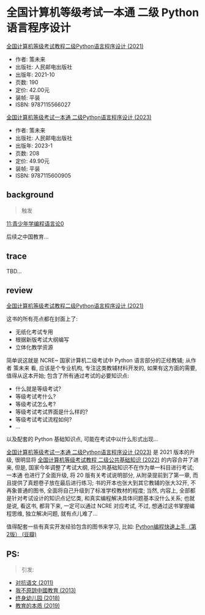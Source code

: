 # 全国计算机等级考试一本通 二级 Python 语言程序设计

[全国计算机等级考试教程二级Python语言程序设计 (2021)](https://book.douban.com/subject/35634772/)

- 作者: 策未来
- 出版社: 人民邮电出版社
- 出版年: 2021-10
- 页数: 190
- 定价: 42.00元
- 装帧: 平装
- ISBN: 9787115566027

[全国计算机等级考试一本通 二级Python语言程序设计 (2023)](https://book.douban.com/subject/36305884/)


- 作者: 策未来
- 出版社: 人民邮电出版社
- 出版年: 2023-1
- 页数: 208
- 定价: 49.90元
- 装帧: 平装
- ISBN: 9787115600905


## background
> 触发

[11:青少年学编程语言论0](/bb/230302_programming_learn4young0.md)

后续之中国教育...


## trace

TBD...

## review


[全国计算机等级考试教程二级Python语言程序设计 (2021)](https://book.douban.com/subject/35634772/)

这书的所有亮点都在封面上了:

- 无纸化考试专用
- 根据新版考试大纲编写
- 立体化教学资源


简单说这就是 NCRE~ 国家计算机二级考试中 Python 语言部分的正经教辅;
从作者 策未来 看, 应该是个专业机构, 专注这类教辅材料开发的,
如果有这方面的需要, 值得从这本开始;
包含了所有通过考试的必要知识点:

- 什么就是等级考试?
- 等级考试考什么?
- 等级考试怎么考?
- 等级考试考试界面是什么样的?
- 等级考试考试流程如何?
- ...

以及配套的 Python 基础知识点, 可能在考试中以什么形式出现...



[全国计算机等级考试一本通 二级Python语言程序设计 (2023)](https://book.douban.com/subject/36305884/)
是 2021 版本的升级,
很明显将 [全国计算机等级考试教程 二级公共基础知识 (2022)](https://book.douban.com/subject/34787366/) 的内容合并了进来,
但是, 国家今年调整了考试大纲, 将公共基础知识不在作为单一科目进行考试;
一本通 也进行了全面升级,
将 20 版有关考试说明部分, 从附录提前到了第一章,
而且提供了真题卷子放在最后进行练习;
书的开本也张大到其它教辅的张大32开, 不再象普通的图书, 
全面将自己升级到了标准学校教材的程度;
当然, 内容上, 全部都是针对考试设计的知识点记忆类,
和真实编程解决具体问题基本没什么关系;
也就是说, 看这书, 都背下来, 一定可以通过 NCRE 对应考试,
不过, 想通过这书掌握编程思维, 独立解决问题, 就有点儿难了...

值得配套一些有真实开发经验包含的图书来学习,
比如: [Python编程快速上手（第2版） (豆瓣)](https://book.douban.com/subject/35387685/)



## PS:
> 引发:

- [对抗语文 (2011)](https://book.douban.com/subject/6794522/)
- [我不原諒中國教育 (2013)](https://book.douban.com/subject/25744064/)
- [终身幼儿园 (2018)](https://book.douban.com/subject/30285992/)
- [教育的本质 (2019)](https://book.douban.com/subject/34802586/)
